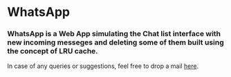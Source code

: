 # WhatsApp
### WhatsApp is a Web App simulating the Chat list interface with new incoming messeges and deleting some of them built using the concept of LRU cache.

In case of any queries or suggestions, feel free to drop a mail [here](mailto:amittiwary710@gmail.com).

